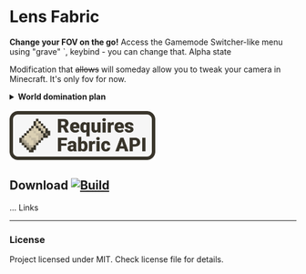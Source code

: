# Lens Fabric
**Change your FOV on the go!**
Access the Gamemode Switcher-like menu using "grave" `, keybind - you can change that. Alpha state

Modification that ~~allows~~ will someday allow you to tweak your camera in Minecraft. It's only fov for now.
<details>
<summary><strong>World domination plan</strong></summary>
- Aperture
- ISO
- White balance
</details>
<br>

<img src=".github/api.png" alt="Requires Fabric API" width="256" />

## Download [![Build](https://github.com/shateq/lens-fabric/actions/workflows/build.yml/badge.svg?branch=master)](https://github.com/shateq/lens-fabric/actions/workflows/build.yml)
... Links

---
### License
Project licensed under MIT. Check license file for details.
